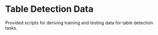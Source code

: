 # Table Detection Data
Provided scripts for deriving training and testing data for table detection tasks.
